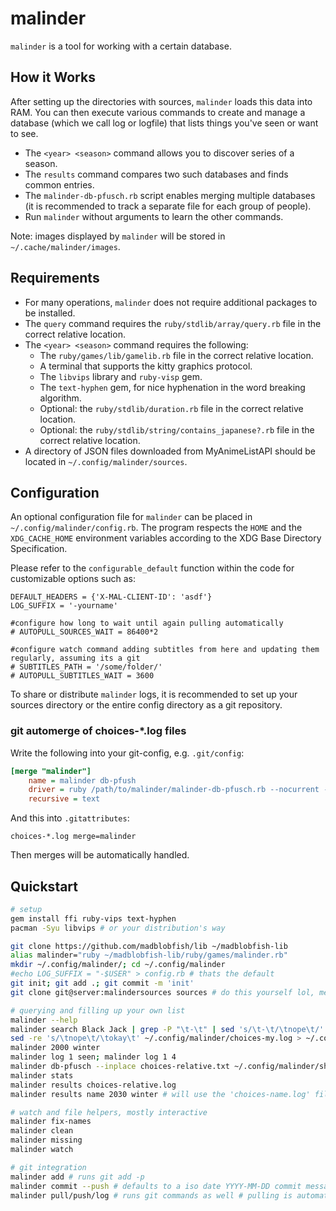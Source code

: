 # malinder

`malinder` is a tool for working with a certain database.

## How it Works
After setting up the directories with sources, `malinder` loads this data into RAM. You can then execute various commands to create and manage a database (which we call log or logfile) that lists things you've seen or want to see.

* The `<year> <season>` command allows you to discover series of a season.
* The `results` command compares two such databases and finds common entries.
* The `malinder-db-pfusch.rb` script enables merging multiple databases (it is recommended to track a separate file for each group of people).
* Run `malinder` without arguments to learn the other commands.

Note: images displayed by `malinder` will be stored in `~/.cache/malinder/images`.

## Requirements
* For many operations, `malinder` does not require additional packages to be installed.
* The `query` command requires the `ruby/stdlib/array/query.rb` file in the correct relative location.
* The `<year> <season>` command requires the following:
	* The `ruby/games/lib/gamelib.rb` file in the correct relative location.
	* A terminal that supports the kitty graphics protocol.
	* The `libvips` library and `ruby-visp` gem.
	* The `text-hyphen` gem, for nice hyphenation in the word breaking algorithm.
	* Optional: the `ruby/stdlib/duration.rb` file in the correct relative location.
	* Optional: the `ruby/stdlib/string/contains_japanese?.rb` file in the correct relative location.
* A directory of JSON files downloaded from MyAnimeListAPI should be located in `~/.config/malinder/sources`.

## Configuration
An optional configuration file for `malinder` can be placed in `~/.config/malinder/config.rb`. The program respects the `HOME` and the `XDG_CACHE_HOME` environment variables according to the XDG Base Directory Specification.

Please refer to the `configurable_default` function within the code for customizable options such as:
```
DEFAULT_HEADERS = {'X-MAL-CLIENT-ID': 'asdf'}
LOG_SUFFIX = '-yourname'

#configure how long to wait until again pulling automatically
# AUTOPULL_SOURCES_WAIT = 86400*2

#configure watch command adding subtitles from here and updating them regularly, assuming its a git
# SUBTITLES_PATH = '/some/folder/'
# AUTOPULL_SUBTITLES_WAIT = 3600
```
To share or distribute `malinder` logs, it is recommended to set up your sources directory or the entire config directory as a git repository.

### git automerge of choices-\*.log files

Write the following into your git-config, e.g. `.git/config`:
```ini
[merge "malinder"]
	name = malinder db-pfush
	driver = ruby /path/to/malinder/malinder-db-pfusch.rb --nocurrent --gitmerge --inplace %A %O %B
	recursive = text
```
And this into `.gitattributes`:
```
choices-*.log merge=malinder
```

Then merges will be automatically handled.

## Quickstart
```bash
# setup
gem install ffi ruby-vips text-hyphen
pacman -Syu libvips # or your distribution's way

git clone https://github.com/madblobfish/lib ~/madblobfish-lib
alias malinder="ruby ~/madblobfish-lib/ruby/games/malinder.rb"
mkdir ~/.config/malinder/; cd ~/.config/malinder
#echo LOG_SUFFIX = "-$USER" > config.rb # thats the default
git init; git add .; git commit -m 'init'
git clone git@server:malindersources sources # do this yourself lol, meaning you need to load the seasonal files from mal

# querying and filling up your own list
malinder --help
malinder search Black Jack | grep -P "\t-\t" | sed 's/\t-\t/\tnope\t/' >> ~/.config/malinder/choices-my.log
sed -re 's/\tnope\t/\tokay\t' ~/.config/malinder/choices-my.log > ~/.config/malinder/choices-relative.log
malinder 2000 winter
malinder log 1 seen; malinder log 1 4
malinder db-pfusch --inplace choices-relative.txt ~/.config/malinder/sharedfile.txt
malinder stats
malinder results choices-relative.log
malinder results name 2030 winter # will use the 'choices-name.log' file

# watch and file helpers, mostly interactive
malinder fix-names
malinder clean
malinder missing
malinder watch

# git integration
malinder add # runs git add -p
malinder commit --push # defaults to a iso date YYYY-MM-DD commit message
malinder pull/push/log # runs git commands as well # pulling is automatically done on a configurable regular basis
```

